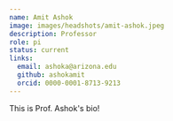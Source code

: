 ```yaml
---
name: Amit Ashok
image: images/headshots/amit-ashok.jpeg
description: Professor
role: pi
status: current
links:
  email: ashoka@arizona.edu
  github: ashokamit
  orcid: 0000-0001-8713-9213
---
```


This is Prof. Ashok's bio!
